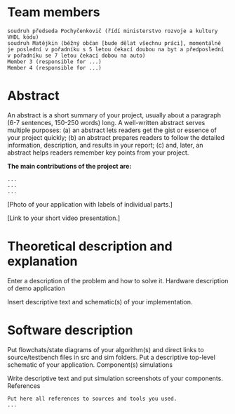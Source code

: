 # Team members

    soudruh předseda Pochyčenkovič (řídí ministerstvo rozvoje a kultury VHDL kódu)
    soudruh Matějkin (běžný občan [bude dělat všechnu práci], momentálně je poslední v pořadníku s 5 letou čekací doubou na byt a předposlední v pořadníku se 7 letou čekací dobou na auto)
    Member 3 (responsible for ...)
    Member 4 (responsible for ...)

# Abstract

An abstract is a short summary of your project, usually about a paragraph (6-7 sentences, 150-250 words) long. A well-written abstract serves multiple purposes: (a) an abstract lets readers get the gist or essence of your project quickly; (b) an abstract prepares readers to follow the detailed information, description, and results in your report; (c) and, later, an abstract helps readers remember key points from your project.

**The main contributions of the project are:**

    ...
    ...
    ...

[Photo of your application with labels of individual parts.]

[Link to your short video presentation.]
# Theoretical description and explanation

Enter a description of the problem and how to solve it.
Hardware description of demo application

Insert descriptive text and schematic(s) of your implementation.
# Software description

Put flowchats/state diagrams of your algorithm(s) and direct links to source/testbench files in src and sim folders. Put a descriptive top-level schematic of your application.
Component(s) simulations

Write descriptive text and put simulation screenshots of your components.
References

    Put here all references to sources and tools you used.
    ...
